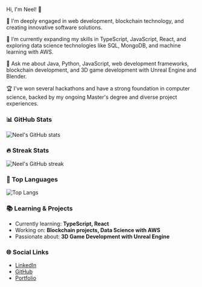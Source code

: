 Hi, I'm Neel! 👋

🔭 I'm deeply engaged in web development, blockchain technology, and creating innovative software solutions.

🌱 I’m currently expanding my skills in TypeScript, JavaScript, React, and exploring data science technologies like SQL, MongoDB, and machine learning with AWS.

💬 Ask me about Java, Python, JavaScript, web development frameworks, blockchain development, and 3D game development with Unreal Engine and Blender.

🏆 I've won several hackathons and have a strong foundation in computer science, backed by my ongoing Master's degree and diverse project experiences.

### 📊 GitHub Stats
![Neel's GitHub stats](https://github-readme-stats.vercel.app/api?username=neeldeepdandiwala&show_icons=true&theme=blue-green)

### 🔥 Streak Stats
![Neel's GitHub streak](https://github-readme-streak-stats.herokuapp.com/?user=neeldeepdandiwala&theme=blue-green)

### 🚀 Top Languages
![Top Langs](https://github-readme-stats.vercel.app/api/top-langs/?username=neeldeepdandiwala&layout=compact&theme=blue-green)

### 📚 Learning & Projects
- Currently learning: **TypeScript, React**
- Working on: **Blockchain projects, Data Science with AWS**
- Passionate about: **3D Game Development with Unreal Engine**

### 🌐 Social Links
- [LinkedIn](https://www.linkedin.com/in/neel-dandiwala/)
- [GitHub](https://github.com/Neel-Dandiwala)
- [Portfolio](https://www.neeldandiwala.com)
